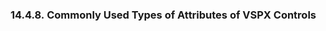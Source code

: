 <div id="vspx_attr_types" class="section">

<div class="titlepage">

<div>

<div>

### 14.4.8. Commonly Used Types of Attributes of VSPX Controls

</div>

</div>

</div>

</div>
